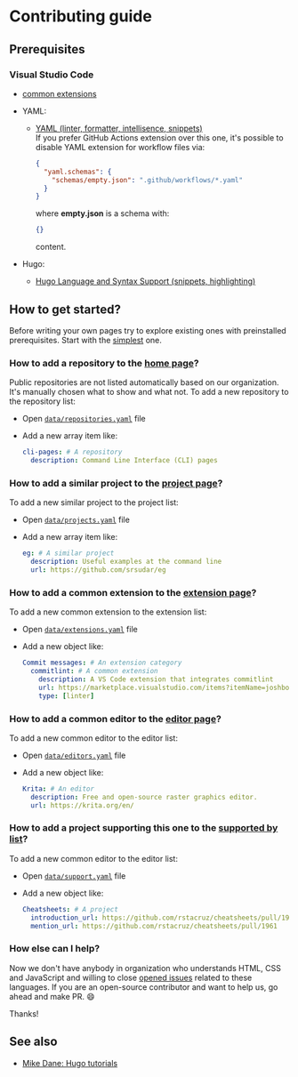 # Contributing guide

## Prerequisites

### Visual Studio Code

- [common extensions](https://command-line-interface-pages.github.io/site.github.io/extensions/)
- YAML:
  - [YAML (linter, formatter, intellisence, snippets)](https://marketplace.visualstudio.com/items?itemName=redhat.vscode-yaml)  
    If you prefer GitHub Actions extension over this one, it's possible
    to disable YAML extension for workflow files via:

    ```json
    {
      "yaml.schemas": {
        "schemas/empty.json": ".github/workflows/*.yaml"
      }
    }
    ```

    where **empty.json** is a schema with:

    ```json
    {}
    ```

    content.

- Hugo:
  - [Hugo Language and Syntax Support (snippets, highlighting)](https://marketplace.visualstudio.com/items?itemName=redhat.vscode-yaml)

## How to get started?

Before writing your own pages try to explore existing ones with preinstalled
prerequisites. Start with the [simplest](./content/goals.md) one.

### How to add a repository to the [home page][home]?

Public repositories are not listed automatically based on our organization.
It's manually chosen what to show and what not. To add a new repository to
the repository list:

- Open [`data/repositories.yaml`](./data/repositories.yaml) file
- Add a new array item like:

  ```yaml
  cli-pages: # A repository
    description: Command Line Interface (CLI) pages
  ```

[home]: https://command-line-interface-pages.github.io/site.github.io/

### How to add a similar project to the [project page][projects]?

To add a new similar project to the project list:

- Open [`data/projects.yaml`](./data/projects.yaml) file
- Add a new array item like:

  ```yaml
  eg: # A similar project
    description: Useful examples at the command line
    url: https://github.com/srsudar/eg
  ```

[projects]: https://command-line-interface-pages.github.io/site.github.io/projects/

### How to add a common extension to the [extension page][extensions]?

To add a new common extension to the extension list:

- Open [`data/extensions.yaml`](./data/extensions.yaml) file
- Add a new object like:

  ```yaml
  Commit messages: # An extension category
    commitlint: # A common extension
      description: A VS Code extension that integrates commitlint
      url: https://marketplace.visualstudio.com/items?itemName=joshbolduc.commitlint
      type: [linter]
  ```

[extensions]: https://command-line-interface-pages.github.io/site.github.io/extensions/

### How to add a common editor to the [editor page][editors]?

To add a new common editor to the editor list:

- Open [`data/editors.yaml`](./data/editors.yaml) file
- Add a new object like:

  ```yaml
  Krita: # An editor
    description: Free and open-source raster graphics editor.
    url: https://krita.org/en/
  ```

[editors]: https://command-line-interface-pages.github.io/site.github.io/editors/

### How to add a project supporting this one to the [supported by list][support]?

To add a new common editor to the editor list:

- Open [`data/support.yaml`](./data/support.yaml) file
- Add a new object like:

  ```yaml
  Cheatsheets: # A project
    introduction_url: https://github.com/rstacruz/cheatsheets/pull/1953
    mention_url: https://github.com/rstacruz/cheatsheets/pull/1961
  ```

[support]: https://command-line-interface-pages.github.io/site.github.io/about/#supported-by-

### How else can I help?

Now we don't have anybody in organization who understands HTML, CSS and
JavaScript and willing to close [opened issues][issues]
related to these languages. If you are an open-source contributor and want to
help us, go ahead and make PR. 😄

Thanks!

[issues]: https://github.com/command-line-interface-pages/site.github.io/issues?q=is%3Aissue+is%3Aopen+label%3A%22help+wanted%22

## See also

- [Mike Dane: Hugo tutorials][mike_dane_playlist]

[mike_dane_playlist]: https://www.youtube.com/watch?v=qtIqKaDlqXo&list=PLLAZ4kZ9dFpOnyRlyS-liKL5ReHDcj4G3

